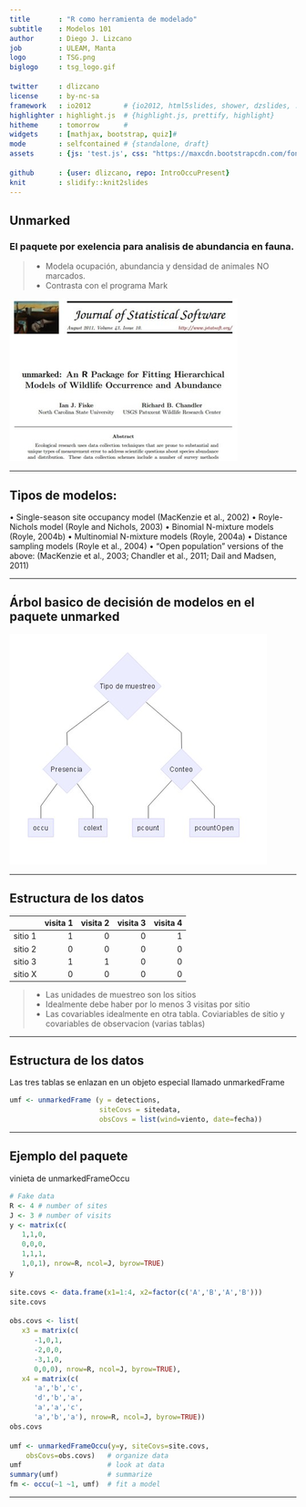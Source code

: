 ```yaml
---
title       : "R como herramienta de modelado"
subtitle    : Modelos 101
author      : Diego J. Lizcano
job         : ULEAM, Manta
logo        : TSG.png
biglogo     : tsg_logo.gif

twitter     : dlizcano
license     : by-nc-sa  
framework   : io2012        # {io2012, html5slides, shower, dzslides, ...}
highlighter : highlight.js  # {highlight.js, prettify, highlight}
hitheme     : tomorrow      # 
widgets     : [mathjax, bootstrap, quiz]# 
mode        : selfcontained # {standalone, draft}
assets      : {js: 'test.js', css: "https://maxcdn.bootstrapcdn.com/font-awesome/4.6.3/css/font-awesome.min.css"}

github      : {user: dlizcano, repo: IntroOccuPresent}
knit        : slidify::knit2slides
---
```



## Unmarked

### El paquete por exelencia para analisis de abundancia en fauna. 

> - Modela ocupación, abundancia y densidad de animales NO marcados. 
> - Contrasta con el programa Mark

![unmarked](assets/img/unmarked.jpg)

---

## Tipos de modelos:

• Single-season site occupancy model (MacKenzie et al., 2002)
• Royle-Nichols model (Royle and Nichols, 2003)
• Binomial N-mixture models (Royle, 2004b)
• Multinomial N-mixture models (Royle, 2004a)
• Distance sampling models (Royle et al., 2004)
• “Open population” versions of the above: (MacKenzie et al., 2003; Chandler
et al., 2011; Dail and Madsen, 2011)

---

## Árbol basico de decisión de modelos en el paquete unmarked

![unmarked](assets/img/unmarked2.jpg)

---

## Estructura de los datos 


|        | visita 1| visita 2| visita 3| visita 4|
|:-------|--------:|--------:|--------:|--------:|
|sitio 1 |        1|        0|        0|        1|
|sitio 2 |        0|        0|        0|        0|
|sitio 3 |        1|        1|        0|        0|
|sitio X |        0|        0|        0|        0|

> - Las unidades de muestreo son los sitios 
> - Idealmente debe haber por lo menos 3 visitas por sitio
> - Las covariables idealmente en otra tabla. Coviariables de sitio y covariables de observacion (varias tablas)

---

## Estructura de los datos 

Las tres tablas se enlazan en un objeto especial llamado unmarkedFrame


```r
umf <- unmarkedFrame (y = detections,
                      siteCovs = sitedata,
                      obsCovs = list(wind=viento, date=fecha))
```

---

## Ejemplo del paquete

vinieta de unmarkedFrameOccu


```r
# Fake data
R <- 4 # number of sites
J <- 3 # number of visits
y <- matrix(c(
   1,1,0,
   0,0,0,
   1,1,1,
   1,0,1), nrow=R, ncol=J, byrow=TRUE)
y

site.covs <- data.frame(x1=1:4, x2=factor(c('A','B','A','B')))
site.covs

obs.covs <- list(
   x3 = matrix(c(
      -1,0,1,
      -2,0,0,
      -3,1,0,
      0,0,0), nrow=R, ncol=J, byrow=TRUE),
   x4 = matrix(c(
      'a','b','c',
      'd','b','a',
      'a','a','c',
      'a','b','a'), nrow=R, ncol=J, byrow=TRUE))
obs.covs

umf <- unmarkedFrameOccu(y=y, siteCovs=site.covs, 
    obsCovs=obs.covs)   # organize data
umf                     # look at data
summary(umf)            # summarize      
fm <- occu(~1 ~1, umf)  # fit a model
```


---






